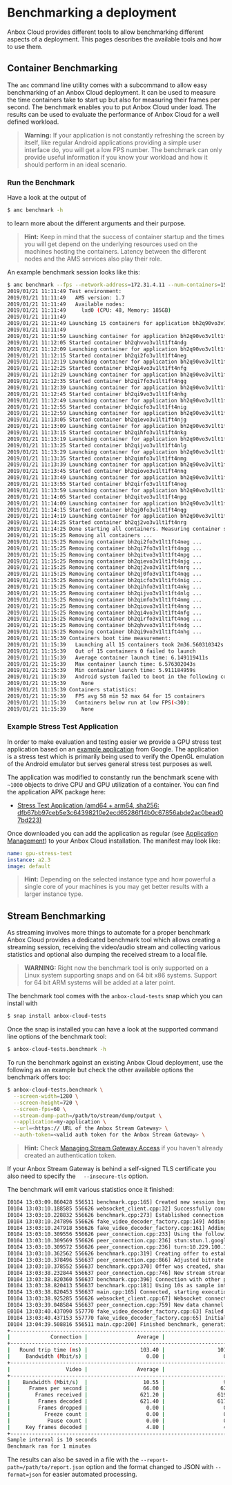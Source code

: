 # Benchmarking a deployment

Anbox Cloud provides different tools to allow benchmarking different aspects of a deployment. This pages describes the available tools and how to use them.

## Container Benchmarking

The `amc` command line utility comes with a subcommand to allow easy benchmarking of an Anbox Cloud deployment. It can be used to measure the time containers take to start up but also for measuring their frames per second. The benchmark enables you to put Anbox Cloud under load. The results can be used to evaluate the performance of Anbox Cloud for a well defined workload.

> **Warning:** If your application is not constantly refreshing the screen by itself, like regular Android applications providing a simple user interface do, you will get a low FPS number. The benchmark can only provide useful information if you know your workload and how it should perform in an ideal scenario.

### Run the Benchmark

Have a look at the output of

```bash
$ amc benchmark -h
```

to learn more about the different arguments and their purpose.

> **Hint:** Keep in mind that the success of container startup and the times you will get depend on  the underlying resources used on the machines hosting the containers. Latency between the different nodes and the AMS services also play their role.

An example benchmark session looks like this:

```bash
$ amc benchmark --fps --network-address=172.31.4.11 --num-containers=15 --containers-per-second=0.1 bh2q90vo3v1lt1ft4mlg
2019/01/21 11:11:49 Test environment:
2019/01/21 11:11:49   AMS version: 1.7
2019/01/21 11:11:49   Available nodes:
2019/01/21 11:11:49     lxd0 (CPU: 48, Memory: 185GB)
2019/01/21 11:11:49
2019/01/21 11:11:49 Launching 15 containers for application bh2q90vo3v1lt1ft4mlg with 0.1 containers per second
2019/01/21 11:11:49
2019/01/21 11:11:59 Launching container for application bh2q90vo3v1lt1ft4mlg ...
2019/01/21 11:12:05 Started container bh2qhvvo3v1lt1ft4ndg
2019/01/21 11:12:09 Launching container for application bh2q90vo3v1lt1ft4mlg ...
2019/01/21 11:12:15 Started container bh2qi2fo3v1lt1ft4neg
2019/01/21 11:12:19 Launching container for application bh2q90vo3v1lt1ft4mlg ...
2019/01/21 11:12:25 Started container bh2qi4vo3v1lt1ft4nfg
2019/01/21 11:12:29 Launching container for application bh2q90vo3v1lt1ft4mlg ...
2019/01/21 11:12:35 Started container bh2qi7fo3v1lt1ft4ngg
2019/01/21 11:12:39 Launching container for application bh2q90vo3v1lt1ft4mlg ...
2019/01/21 11:12:45 Started container bh2qi9vo3v1lt1ft4nhg
2019/01/21 11:12:49 Launching container for application bh2q90vo3v1lt1ft4mlg ...
2019/01/21 11:12:55 Started container bh2qicfo3v1lt1ft4nig
2019/01/21 11:12:59 Launching container for application bh2q90vo3v1lt1ft4mlg ...
2019/01/21 11:13:05 Started container bh2qievo3v1lt1ft4njg
2019/01/21 11:13:09 Launching container for application bh2q90vo3v1lt1ft4mlg ...
2019/01/21 11:13:15 Started container bh2qihfo3v1lt1ft4nkg
2019/01/21 11:13:19 Launching container for application bh2q90vo3v1lt1ft4mlg ...
2019/01/21 11:13:25 Started container bh2qijvo3v1lt1ft4nlg
2019/01/21 11:13:29 Launching container for application bh2q90vo3v1lt1ft4mlg ...
2019/01/21 11:13:35 Started container bh2qimfo3v1lt1ft4nmg
2019/01/21 11:13:39 Launching container for application bh2q90vo3v1lt1ft4mlg ...
2019/01/21 11:13:45 Started container bh2qiovo3v1lt1ft4nng
2019/01/21 11:13:49 Launching container for application bh2q90vo3v1lt1ft4mlg ...
2019/01/21 11:13:55 Started container bh2qirfo3v1lt1ft4nog
2019/01/21 11:13:59 Launching container for application bh2q90vo3v1lt1ft4mlg ...
2019/01/21 11:14:05 Started container bh2qitvo3v1lt1ft4npg
2019/01/21 11:14:09 Launching container for application bh2q90vo3v1lt1ft4mlg ...
2019/01/21 11:14:15 Started container bh2qj0fo3v1lt1ft4nqg
2019/01/21 11:14:19 Launching container for application bh2q90vo3v1lt1ft4mlg ...
2019/01/21 11:14:25 Started container bh2qj2vo3v1lt1ft4nrg
2019/01/21 11:14:25 Done starting all containers. Measuring container statistics for 1m0s ...
2019/01/21 11:15:25 Removing all containers ...
2019/01/21 11:15:25 Removing container bh2qi2fo3v1lt1ft4neg ...
2019/01/21 11:15:25 Removing container bh2qi7fo3v1lt1ft4ngg ...
2019/01/21 11:15:25 Removing container bh2qitvo3v1lt1ft4npg ...
2019/01/21 11:15:25 Removing container bh2qievo3v1lt1ft4njg ...
2019/01/21 11:15:25 Removing container bh2qj2vo3v1lt1ft4nrg ...
2019/01/21 11:15:25 Removing container bh2qj0fo3v1lt1ft4nqg ...
2019/01/21 11:15:25 Removing container bh2qicfo3v1lt1ft4nig ...
2019/01/21 11:15:25 Removing container bh2qihfo3v1lt1ft4nkg ...
2019/01/21 11:15:25 Removing container bh2qijvo3v1lt1ft4nlg ...
2019/01/21 11:15:25 Removing container bh2qimfo3v1lt1ft4nmg ...
2019/01/21 11:15:25 Removing container bh2qiovo3v1lt1ft4nng ...
2019/01/21 11:15:25 Removing container bh2qi4vo3v1lt1ft4nfg ...
2019/01/21 11:15:25 Removing container bh2qirfo3v1lt1ft4nog ...
2019/01/21 11:15:25 Removing container bh2qhvvo3v1lt1ft4ndg ...
2019/01/21 11:15:25 Removing container bh2qi9vo3v1lt1ft4nhg ...
2019/01/21 11:15:39 Containers boot time measurement:
2019/01/21 11:15:39   Launching all 15 containers took 2m36.560310342s
2019/01/21 11:15:39   Out of 15 containers 0 failed to launch
2019/01/21 11:15:39   Average container launch time: 6.149119411s
2019/01/21 11:15:39   Max container launch time: 6.576302043s
2019/01/21 11:15:39   Min container launch time: 5.911184959s
2019/01/21 11:15:39   Android system failed to boot in the following containers:
2019/01/21 11:15:39     None
2019/01/21 11:15:39 Containers statistics:
2019/01/21 11:15:39   FPS avg 58 min 52 max 64 for 15 containers
2019/01/21 11:15:39   Containers below run at low FPS(<30):
2019/01/21 11:15:39     None
```

### Example Stress Test Application

In order to make evaluation and testing easier we provide a GPU stress test application based on an [example application](https://github.com/google/gpu-emulation-stress-test) from Google.
The application is a stress test which is primarily being used to verify the OpenGL emulation of the Android emulator but serves general stress test purposes as well.

The application was modified to constantly run the benchmark scene with `~1000` objects to drive CPU and GPU utilization of a container. You can find the application APK package here:

* [Stress Test Application (amd64 + arm64, sha256: dfb67bb97ceb5e3c64398210e2ecd65286f14b0c67856abde2ac0bead07bd223)](https://oem-share.canonical.com/partners/indore/share/releases/1.8/other/com.android.gpu_emulation_stress_test_1.8.apk)

Once downloaded you can add the application as regular (see [Application Management](https://discourse.ubuntu.com/t/managing-applications/17760)) to your Anbox Cloud installation. The manifest may look like:

```yaml
name: gpu-stress-test
instance: a2.3
image: default
```

> **Hint:** Depending on the selected instance type and how powerful a single core of your machines is you may get better results with a larger instance type.

## Stream Benchmarking

As streaming involves more things to automate for a proper benchmark Anbox Cloud provides a dedicated benchmark tool which allows creating a streaming session, receiving the video/audio stream and collecting various statistics and optional also dumping the received stream to a local file.

> **WARNING:** Right now the benchmark tool is only supported on a Linux system supporting snaps and on 64 bit x86 systems. Support for 64 bit ARM systems will be added at a later point.

The benchmark tool comes with the `anbox-cloud-tests` snap which you can install with

```bash
$ snap install anbox-cloud-tests
```

Once the snap is installed you can have a look at the supported command line options of the benchmark tool:

```bash
$ anbox-cloud-tests.benchmark -h
```

To run the benchmark against an existing Anbox Cloud deployment, use the following as an example but check the other available options the benchmark offers too:

```bash
$ anbox-cloud-tests.benchmark \
  --screen-width=1280 \
  --screen-height=720 \
  --screen-fps=60 \
  --stream-dump-path=/path/to/stream/dump/output \
  --application=my-application \
  --url=<https:// URL of the Anbox Stream Gateway> \
  --auth-token=<valid auth token for the Anbox Stream Gateway> \
```

> **Hint:** Check [Managing Stream Gateway Access](https://discourse.ubuntu.com/t/managing-stream-gateway-access/17784) if you haven't already created an authentication token.

If your Anbox Stream Gateway is behind a self-signed TLS certificate you also need to specify the `  --insecure-tls` option.

The benchmark will emit various statistics once it finished:

```bash
I0104 13:03:09.860428 556511 benchmark.cpp:165] Created new session bvpg7vbmend4td6moir0 in region cloud-0 for application bombsquad-stress-nvc
I0104 13:03:10.188585 556626 websocket_client.cpp:32] Successfully connected to websocket
I0104 13:03:10.228832 556626 benchmark.cpp:273] Established connection with stream gateway at https://10.229.100.14
I0104 13:03:10.247896 556626 fake_video_decoder_factory.cpp:149] Adding decoding support for H264
I0104 13:03:10.247918 556626 fake_video_decoder_factory.cpp:161] Adding decoding support for VP8
I0104 13:03:10.309556 556626 peer_connection.cpp:233] Using the following STUN/TURN servers: 
I0104 13:03:10.309569 556626 peer_connection.cpp:236] stun:stun.l.google.com:19302
I0104 13:03:10.309572 556626 peer_connection.cpp:236] turn:10.229.100.15:5349
I0104 13:03:10.362562 556626 benchmark.cpp:319] Creating offer to establish connection with the other peer
I0104 13:03:10.378496 556637 peer_connection.cpp:866] Adjusted bitrate for all video and audio encodings on our RTP senders
I0104 13:03:10.378552 556637 benchmark.cpp:370] Offer was created, sharing with the other side
I0104 13:03:38.232844 556637 peer_connection.cpp:746] New stream stream_id added
I0104 13:03:38.820360 556637 benchmark.cpp:396] Connection with other peer is established (took 29s)
I0104 13:03:38.820413 556637 benchmark.cpp:181] Using 10s as sample interval
I0104 13:03:38.820453 556637 main.cpp:165] Connected, starting execution timeout of 1min
I0104 13:03:38.925285 556626 websocket_client.cpp:67] Websocket connection was closed
I0104 13:03:39.048584 556637 peer_connection.cpp:759] New data channel control added
E0104 13:03:40.437090 557770 fake_video_decoder_factory.cpp:63] Failed to create video dumper
I0104 13:03:40.437153 557770 fake_video_decoder_factory.cpp:65] Initialized video decoder for codec H264
I0104 13:04:39.508816 556511 main.cpp:200] Finished benchmark, generating report ...
+-----------------------------------------------------------------------------------------------------------------------------------------------------+
|             Connection |                Average |                    Min |                    Max |                 Stddev |                  Count |
+-----------------------------------------------------------------------------------------------------------------------------------------------------+
|   Round trip time (ms) |                 103.40 |                 101.00 |                 107.00 |                   2.94 |                   5.00 |
|     Bandwidth (Mbit/s) |                   0.00 |                   0.00 |                   0.00 |                   0.00 |                   5.00 |
+-----------------------------------------------------------------------------------------------------------------------------------------------------+
|                  Video |                Average |                    Min |                    Max |                 Stddev |                  Count |
+-----------------------------------------------------------------------------------------------------------------------------------------------------+
|    Bandwidth (Mbit/s)  |                  10.55 |                   9.08 |                  11.88 |                   0.95 |                   5.00 |
|      Frames per second |                  66.00 |                  62.00 |                  69.00 |                   3.29 |                   5.00 |
|        Frames received |                 621.20 |                 619.00 |                 623.00 |                   1.47 |                   5.00 |
|         Frames decoded |                 621.40 |                 617.00 |                 623.00 |                   2.24 |                   5.00 |
|         Frames dropped |                   0.00 |                   0.00 |                   0.00 |                   0.00 |                   5.00 |
|           Freeze count |                   0.00 |                   0.00 |                   0.00 |                   0.00 |                   5.00 |
|            Pause count |                   0.00 |                   0.00 |                   0.00 |                   0.00 |                   5.00 |
|     Key frames decoded |                   4.80 |                   4.00 |                   5.00 |                   0.40 |                   5.00 |
+-----------------------------------------------------------------------------------------------------------------------------------------------------+
Sample interval is 10 seconds
Benchmark ran for 1 minutes
```

The results can also be saved in a file with the `--report-path=/path/to/report.json` option and the format changed to JSON with `--format=json` for easier automated processing.
